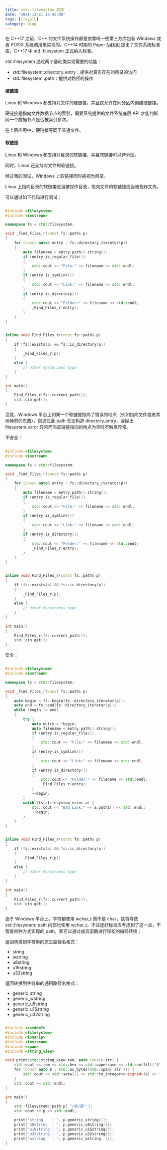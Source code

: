 ```yaml
---
title: std::filesystem 初探
date: "2021-12-21 13:45:00"
tags: [C++,STL]
category: blog
---
```


在 C++17 之前，C++ 的文件系统操作都是依靠吗一些第三方库包装 Windows 或者 POSIX 系统调用来实现的。C++14 时期的 Paper [N4100](http://www.open-std.org/jtc1/sc22/wg21/docs/papers/2014/n4100.pdf) 提出了文件系统标准库，C++17 中 std::filesystem 正式纳入标准。

<!-- more -->

std::filesystem 通过两个基础类实现需要的功能：

+ std::filesystem::directory_entry：提供对真实存在的目录的访问
+ std::filesystem::path：提供对路径的操作

#### 硬链接

Linux 和 Windows 都支持对文件的硬链接，并且仅允许在同分区内创建硬链接。

硬链接是指向文件数据节点的索引，需要系统提供的文件系统底层 API 才能判断同一个数据节点是否被索引多次。

在上层应用中，硬链接等同于普通文件。

#### 软链接

Linux 和 Windows 都支持对目录的软链接，并且软链接可以跨分区。

同时，Linux 还支持对文件的软链接。

经过我的测试，Windows 上软链接同时被视为目录。

Linux 上指向目录的软链接应当被视作目录，指向文件的软链接应当被视作文件。

可以通过如下代码进行测试：

```cpp

#include <filesystem>
#include <iostream>

namespace fs = std::filesystem;

void _Find_Files_r(const fs::path& p)
{
    for (const auto& entry : fs::directory_iterator(p))
    {
        auto filename = entry.path().string();
        if (entry.is_regular_file())
        {
            std::cout << "File:" << filename << std::endl;
        }
        if (entry.is_symlink())
        {
            std::cout << "Link:" << filename << std::endl;
        }
        if (entry.is_directory())
        {
            std::cout << "Folder:" << filename << std::endl;
            _Find_Files_r(entry);
        }
    }
}


inline void Find_Files_r(const fs::path& p)
{
    if (fs::exists(p) && fs::is_directory(p))
    {
        _Find_Files_r(p);
    }
    else {
        // other mysterious type
    }
}

int main()
{
    Find_Files_r(fs::current_path());
    std::cin.get();
}

```

注意，Windows 平台上如果一个软链接指向了错误的地点（例如指向文件或者其他神奇的东西），则通过此 path 无法构造 directory_entry，会抛出 filesystem_error 异常而当软链接指向的地点为空时不触发异常。

不安全：

```cpp

#include <filesystem>
#include <iostream>

namespace fs = std::filesystem;

void _Find_Files_r(const fs::path& p)
{
    for (const auto& entry : fs::directory_iterator(p))
    {
        auto filename = entry.path().string();
        if (entry.is_regular_file())
        {
            std::cout << "File:" << filename << std::endl;
        }
        if (entry.is_symlink())
        {
            std::cout << "Link:" << filename << std::endl;
        }
        if (entry.is_directory())
        {
            std::cout << "Folder:" << filename << std::endl;
            _Find_Files_r(entry);
        }
    }
}


inline void Find_Files_r(const fs::path& p)
{
    if (fs::exists(p) && fs::is_directory(p))
    {
        _Find_Files_r(p);
    }
    else {
        // other mysterious type
    }
}

int main()
{
    Find_Files_r(fs::current_path());
    std::cin.get();
}

```

安全：

```cpp

#include <filesystem>
#include <iostream>

namespace fs = std::filesystem;

void _Find_Files_r(const fs::path& p)
{
    auto begin = fs::begin(fs::directory_iterator(p));
    auto end = fs::end(fs::directory_iterator(p));
    while (begin != end)
    {
        try {
            auto entry = *begin;
            auto filename = entry.path().string();
            if (entry.is_regular_file())
            {
                std::cout << "File:" << filename << std::endl;
            }
            if (entry.is_symlink())
            {
                std::cout << "Link:" << filename << std::endl;
            }
            if (entry.is_directory())
            {
                std::cout << "Folder:" << filename << std::endl;
                _Find_Files_r(entry);
            }
            ++begin;
        }
        catch (fs::filesystem_error a) {
            std::cout << "Bad Link:" << a.path1() << std::endl;
            ++begin;
        }
    }
}


inline void Find_Files_r(const fs::path& p)
{
    if (fs::exists(p) && fs::is_directory(p))
    {
        _Find_Files_r(p);
    }
    else {
        // other mysterious type
    }
}

int main()
{
    Find_Files_r(fs::current_path());
    std::cin.get();
}

```

由于 Windows 平台上，字符都使用 wchar_t 而不是 char，这将导致 std::filesystem::path 内部也使用 wchar_t，不过还好标准库考虑到了这一点，不管是何种方式实现的 path，都可以通过成员函数进行轻松的编码转换：

返回转换到字符串的原生路径名格式：

+ string
+ wstring
+ u8string
+ u16string
+ u32string

返回转换到字符串的通用路径名格式：

+ generic_string
+ generic_wstring
+ generic_u8string
+ generic_u16string
+ generic_u32string

```cpp

#include <cstddef>
#include <filesystem>
#include <iomanip>
#include <iostream>
#include <span>
#include <string_view>

void print(std::string_view rem, auto const& str) {
    std::cout << rem << std::hex << std::uppercase << std::setfill('0');
    for (const auto b : std::as_bytes(std::span{ str })) {
        std::cout << std::setw(2) << std::to_integer<unsigned>(b) << ' ';
    }
    std::cout << std::endl;
}

int main()
{
    std::filesystem::path p{ "/家/屋" };
    std::cout << p << std::endl;

    print("string    : ", p.generic_string());
    print("u8string  : ", p.generic_u8string());
    print("u16string : ", p.generic_u16string());
    print("u32string : ", p.generic_u32string());
    print("wstring   : ", p.generic_wstring  ());
}

```